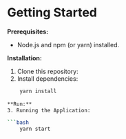 # Getting Started

**Prerequisites:**

* Node.js and npm (or yarn) installed.

**Installation:**

1. Clone this repository:
2. Install dependencies: 

```bash 
	yarn install
	 
**Run:**
3. Running the Application: 

```bash 
	yarn start 




